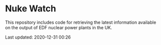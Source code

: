 # Nuke Watch

This repository includes code for retrieving the latest information available on the output of EDF nuclear power plants in the UK.

Last updated: 2020-12-31 00:26